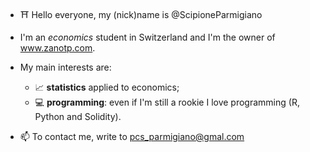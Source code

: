 - ⛩️ Hello everyone, my (nick)name is @ScipioneParmigiano

- I'm an _economics_ student in Switzerland and I'm the owner of www.zanotp.com.

-   My main interests are:
    - 📈 **statistics** applied to economics;
    - 💻 **programming**: even if I'm still a rookie I love programming (R, Python and Solidity).

- 📫 To contact me, write to pcs_parmigiano@gmal.com 
